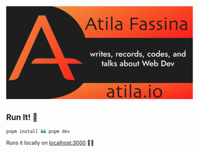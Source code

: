 <div align="center">
    <h1>
    <img src="/public/og.png" alt="Atila Fassina's website" />
    </h1>
</div>

## Run It! 🔭

```sh
pnpm install && pnpm dev
```

Runs it locally on [localhost:3000](http://localhost:3000) 🧑‍🚀
